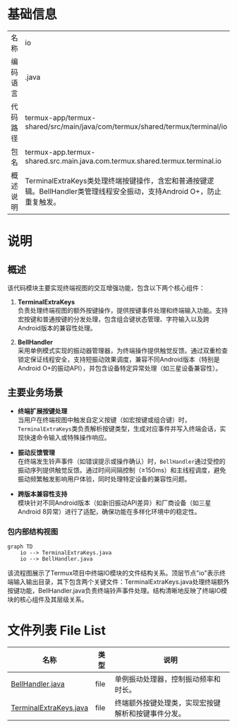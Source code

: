 # 基础信息

|      |      |
|------|------|
| 名称 | io |
| 编码语言 | .java |
| 代码路径 | termux-app/termux-shared/src/main/java/com/termux/shared/termux/terminal/io |
| 包名 | termux-app.termux-shared.src.main.java.com.termux.shared.termux.terminal.io |
| 概述说明 | TerminalExtraKeys类处理终端按键操作，含宏和普通按键逻辑。BellHandler类管理线程安全振动，支持Android O+，防止重复触发。 |

# 说明

## 概述

该代码模块主要实现终端视图的交互增强功能，包含以下两个核心组件：

1. **TerminalExtraKeys**  
   负责处理终端视图的额外按键操作，提供按键事件处理和终端输入功能。支持宏按键和普通按键的分发处理，包含组合键状态管理、字符输入以及跨Android版本的兼容性处理。

2. **BellHandler**  
   采用单例模式实现的振动器管理器，为终端操作提供触觉反馈。通过双重检查锁定保证线程安全，支持短振动效果调度，兼容不同Android版本（特别是Android O+的振动API），并包含设备特定异常处理（如三星设备兼容性）。

## 主要业务场景

- **终端扩展按键处理**  
  当用户在终端视图中触发自定义按键（如宏按键或组合键）时，`TerminalExtraKeys`类负责解析按键类型，生成对应事件并写入终端会话，实现快速命令输入或特殊操作响应。

- **振动反馈管理**  
  在终端发生铃声事件（如错误提示或操作确认）时，`BellHandler`通过受控的振动序列提供触觉反馈。通过时间间隔控制（≥150ms）和主线程调度，避免振动频繁触发影响用户体验，同时处理特定设备的兼容性问题。

- **跨版本兼容性支持**  
  模块针对不同Android版本（如新旧振动API差异）和厂商设备（如三星Android 8异常）进行了适配，确保功能在多样化环境中的稳定性。


### 包内部结构视图

```mermaid
graph TD
    io --> TerminalExtraKeys.java
    io --> BellHandler.java
```

该流程图展示了Termux项目中终端IO模块的文件结构关系。顶层节点"io"表示终端输入输出目录，其下包含两个关键文件：TerminalExtraKeys.java处理终端额外按键功能，BellHandler.java负责终端铃声事件处理。结构清晰地反映了终端IO模块的核心组件及其层级关系。

# 文件列表 File List

| 名称   | 类型  | 说明 |
|-------|------|-------------|
| [BellHandler.java](BellHandler.md) | file | 单例振动处理器，控制振动频率和时长。 |
| [TerminalExtraKeys.java](TerminalExtraKeys.md) | file | 终端额外按键处理类，实现宏按键解析和按键事件分发。 |



